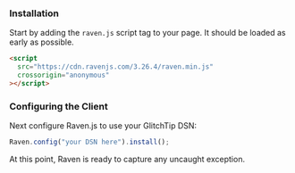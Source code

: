 ### Installation

Start by adding the `raven.js` script tag to your page. It should be loaded as early as possible.

```html
<script
  src="https://cdn.ravenjs.com/3.26.4/raven.min.js"
  crossorigin="anonymous"
></script>
```

### Configuring the Client

Next configure Raven.js to use your GlitchTip DSN:

```javascript
Raven.config("your DSN here").install();
```

At this point, Raven is ready to capture any uncaught exception.
